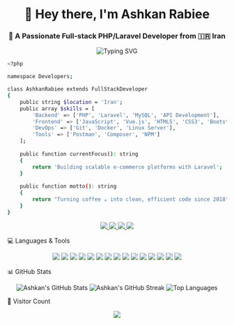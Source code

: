 <h1 align="center">👋 Hey there, I'm <b>Ashkan Rabiee</b></h1>
<h3 align="center">🚀 A Passionate Full-stack PHP/Laravel Developer from 🇮🇷 Iran</h3>

<p align="center">
<img src="https://readme-typing-svg.herokuapp.com?font=Fira+Code&duration=4000&pause=500&center=true&vCenter=true&multiline=true&width=600&height=100&lines=Welcome+to+my+GitHub+profile!;I+love+Laravel+and+building+amazing+web+apps+🚀;Join+me+on+my+coding+journey!" alt="Typing SVG" />
</p>

```bash
<?php

namespace Developers;

class AshkanRabiee extends FullStackDeveloper
{
    public string $location = 'Iran';
    public array $skills = [
        'Backend' => ['PHP', 'Laravel', 'MySQL', 'API Development'],
        'Frontend' => ['JavaScript', 'Vue.js', 'HTML5', 'CSS3', 'Bootstrap'],
        'DevOps' => ['Git', 'Docker', 'Linux Server'],
        'Tools' => ['Postman', 'Composer', 'NPM']
    ];
    
    public function currentFocus(): string
    {
        return 'Building scalable e-commerce platforms with Laravel';
    }
    
    public function motto(): string
    {
        return "Turning coffee ☕ into clean, efficient code since 2018";
    }
}

```

<p align="center">
<a href="https://instagram.com/ashkan.rabiee" target="_blank">
<img src="https://img.shields.io/badge/-Instagram-E4405F?style=for-the-badge&logo=instagram&logoColor=white" />
</a>
<a href="https://linkedin.com/in/ashkan-rabiee" target="_blank">
<img src="https://img.shields.io/badge/-LinkedIn-0077B5?style=for-the-badge&logo=linkedin&logoColor=white" />
</a>
<a href="mailto:ashkanrabiee52@gmail.com">
<img src="https://img.shields.io/badge/-Email-D14836?style=for-the-badge&logo=gmail&logoColor=white" />
</a>
<a href="https://twitter.com/your_twitter" target="_blank">
<img src="https://img.shields.io/badge/-Twitter-1DA1F2?style=for-the-badge&logo=twitter&logoColor=white" />
</a>
</p>

💻 Languages & Tools
<p align="center">
  <img src="https://img.shields.io/badge/-PHP-777BB4?style=flat&logo=php&logoColor=white" />
  <img src="https://img.shields.io/badge/-Laravel-FF2D20?style=flat&logo=laravel&logoColor=white" />
  <img src="https://img.shields.io/badge/-Python-3776AB?style=flat&logo=python&logoColor=white" />
  <img src="https://img.shields.io/badge/-Kotlin-7F52FF?style=flat&logo=kotlin&logoColor=white" />
  <img src="https://img.shields.io/badge/-MySQL-00758F?style=flat&logo=mysql&logoColor=white" />
  <img src="https://img.shields.io/badge/-SQLite-003B57?style=flat&logo=sqlite&logoColor=white" />
  <img src="https://img.shields.io/badge/-HTML5-E34F26?style=flat&logo=html5&logoColor=white" />
  <img src="https://img.shields.io/badge/-CSS3-1572B6?style=flat&logo=css3&logoColor=white" />
  <img src="https://img.shields.io/badge/-Bootstrap-563D7C?style=flat&logo=bootstrap&logoColor=white" />
  <img src="https://img.shields.io/badge/-Postman-FF6C37?style=flat&logo=postman&logoColor=white" />
  <img src="https://img.shields.io/badge/-Git-F05032?style=flat&logo=git&logoColor=white" />
  <img src="https://img.shields.io/badge/-Linux-FCC624?style=flat&logo=linux&logoColor=black" />
  <img src="https://img.shields.io/badge/-Android-3DDC84?style=flat&logo=android&logoColor=white" />
  <img src="https://img.shields.io/badge/-XML-FF1B2D?style=flat&logo=xml&logoColor=white" />
  <img src="https://img.shields.io/badge/-WordPress-21759B?style=flat&logo=wordpress&logoColor=white" />
</p>



📊 GitHub Stats
<p align="center">
<img src="https://github-readme-stats.vercel.app/api?username=ashkanrabiee&show_icons=true&theme=radical" alt="Ashkan's GitHub Stats" />
<img src="https://github-readme-streak-stats.herokuapp.com/?user=ashkanrabiee&theme=radical" alt="Ashkan's GitHub Streak" />
<img src="https://github-readme-stats.vercel.app/api/top-langs/?username=ashkanrabiee&layout=compact&theme=radical" alt="Top Languages" />
</p>

👀 Visitor Count
<p align="center">
<img src="https://komarev.com/ghpvc/?username=ashkanrabiee&label=Profile+Views&color=blue&style=flat" />
</p>


